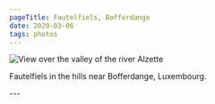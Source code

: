 ```yaml
---
pageTitle: Fautelfiels, Bofferdange
date: 2020-03-06
tags: photos
---
```

<p><img src="/assets/images/20200301_161133.jpg" alt="View over the valley of the river Alzette" /></p>
<p>Fautelfiels in the hills near Bofferdange, Luxembourg.</p>
---
